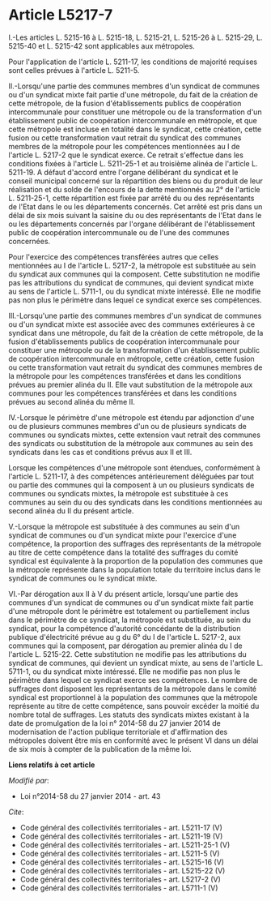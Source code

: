 # Article L5217-7

I.-Les articles L. 5215-16 à L. 5215-18, L. 5215-21, L. 5215-26 à L. 5215-29, L. 5215-40 et L. 5215-42 sont applicables aux
métropoles. 

Pour l'application de l'article L. 5211-17, les conditions de majorité requises sont celles prévues à l'article L. 5211-5. 

II.-Lorsqu'une partie des communes membres d'un syndicat de communes ou d'un syndicat mixte fait partie d'une métropole, du
fait de la création de cette métropole, de la fusion d'établissements publics de coopération intercommunale pour constituer
une métropole ou de la transformation d'un établissement public de coopération intercommunale en métropole, et que cette
métropole est incluse en totalité dans le syndicat, cette création, cette fusion ou cette transformation vaut retrait du
syndicat des communes membres de la métropole pour les compétences mentionnées au I de l'article L. 5217-2 que le syndicat
exerce. Ce retrait s'effectue dans les conditions fixées à l'article L. 5211-25-1 et au troisième alinéa de l'article L.
5211-19. A défaut d'accord entre l'organe délibérant du syndicat et le conseil municipal concerné sur la répartition des
biens ou du produit de leur réalisation et du solde de l'encours de la dette mentionnés au 2° de l'article L. 5211-25-1,
cette répartition est fixée par arrêté du ou des représentants de l'Etat dans le ou les départements concernés. Cet arrêté
est pris dans un délai de six mois suivant la saisine du ou des représentants de l'Etat dans le ou les départements concernés
par l'organe délibérant de l'établissement public de coopération intercommunale ou de l'une des communes concernées. 

Pour l'exercice des compétences transférées autres que celles mentionnées au I de l'article L. 5217-2, la métropole est
substituée au sein du syndicat aux communes qui la composent. Cette substitution ne modifie pas les attributions du syndicat
de communes, qui devient syndicat mixte au sens de l'article L. 5711-1, ou du syndicat mixte intéressé. Elle ne modifie pas
non plus le périmètre dans lequel ce syndicat exerce ses compétences. 

III.-Lorsqu'une partie des communes membres d'un syndicat de communes ou d'un syndicat mixte est associée avec des communes
extérieures à ce syndicat dans une métropole, du fait de la création de cette métropole, de la fusion d'établissements
publics de coopération intercommunale pour constituer une métropole ou de la transformation d'un établissement public de
coopération intercommunale en métropole, cette création, cette fusion ou cette transformation vaut retrait du syndicat des
communes membres de la métropole pour les compétences transférées et dans les conditions prévues au premier alinéa du II.
Elle vaut substitution de la métropole aux communes pour les compétences transférées et dans les conditions prévues au second
alinéa du même II. 

IV.-Lorsque le périmètre d'une métropole est étendu par adjonction d'une ou de plusieurs communes membres d'un ou de
plusieurs syndicats de communes ou syndicats mixtes, cette extension vaut retrait des communes des syndicats ou substitution
de la métropole aux communes au sein des syndicats dans les cas et conditions prévus aux II et III. 

Lorsque les compétences d'une métropole sont étendues, conformément à l'article L. 5211-17, à des compétences antérieurement
déléguées par tout ou partie des communes qui la composent à un ou plusieurs syndicats de communes ou syndicats mixtes, la
métropole est substituée à ces communes au sein du ou des syndicats dans les conditions mentionnées au second alinéa du II du
présent article. 

V.-Lorsque la métropole est substituée à des communes au sein d'un syndicat de communes ou d'un syndicat mixte pour
l'exercice d'une compétence, la proportion des suffrages des représentants de la métropole au titre de cette compétence dans
la totalité des suffrages du comité syndical est équivalente à la proportion de la population des communes que la métropole
représente dans la population totale du territoire inclus dans le syndicat de communes ou le syndicat mixte. 

VI.-Par dérogation aux II à V du présent article, lorsqu'une partie des communes d'un syndicat de communes ou d'un syndicat
mixte fait partie d'une métropole dont le périmètre est totalement ou partiellement inclus dans le périmètre de ce syndicat,
la métropole est substituée, au sein du syndicat, pour la compétence d'autorité concédante de la distribution publique
d'électricité prévue au g du 6° du I de l'article L. 5217-2, aux communes qui la composent, par dérogation au premier alinéa
du I de l'article L. 5215-22. Cette substitution ne modifie pas les attributions du syndicat de communes, qui devient un
syndicat mixte, au sens de l'article L. 5711-1, ou du syndicat mixte intéressé. Elle ne modifie pas non plus le périmètre
dans lequel ce syndicat exerce ses compétences. Le nombre de suffrages dont disposent les représentants de la métropole dans
le comité syndical est proportionnel à la population des communes que la métropole représente au titre de cette compétence,
sans pouvoir excéder la moitié du nombre total de suffrages. Les statuts des syndicats mixtes existant à la date de
promulgation de la loi n° 2014-58 du 27 janvier 2014 de modernisation de l'action publique territoriale et d'affirmation des
métropoles doivent être mis en conformité avec le présent VI dans un délai de six mois à compter de la publication de la même
loi.

**Liens relatifs à cet article**

_Modifié par_:

  - Loi n°2014-58 du 27 janvier 2014 - art. 43

_Cite_:

  - Code général des collectivités territoriales - art. L5211-17 (V)
  - Code général des collectivités territoriales - art. L5211-19 (V)
  - Code général des collectivités territoriales - art. L5211-25-1 (V)
  - Code général des collectivités territoriales - art. L5211-5 (V)
  - Code général des collectivités territoriales - art. L5215-16 (V)
  - Code général des collectivités territoriales - art. L5215-22 (V)
  - Code général des collectivités territoriales - art. L5217-2 (V)
  - Code général des collectivités territoriales - art. L5711-1 (V)
